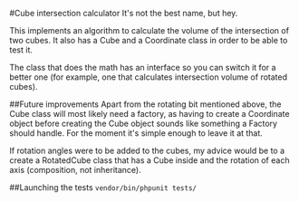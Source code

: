 #Cube intersection calculator
It's not the best name, but hey.

This implements an algorithm to calculate
the volume of the intersection of two cubes.
It also has a Cube and a Coordinate class in
order to be able to test it.

The class that does the math has an interface
so you can switch it for a better one (for 
example, one that calculates intersection volume
of rotated cubes).

##Future improvements
Apart from the rotating bit mentioned above,
the Cube class will most likely need a factory,
as having to create a Coordinate object before
creating the Cube object sounds like something
a Factory should handle. For the moment it's
simple enough to leave it at that.

If rotation angles were to be added to the cubes,
my advice would be to a create a RotatedCube
class that has a Cube inside and the rotation of
each axis (composition, not inheritance).

##Launching the tests
`vendor/bin/phpunit tests/`